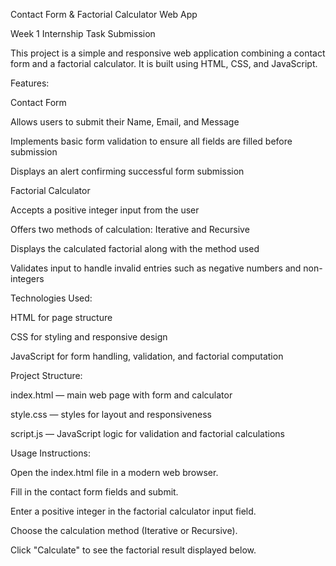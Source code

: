 Contact Form & Factorial Calculator Web App

Week 1 Internship Task Submission

This project is a simple and responsive web application combining a contact form and a factorial calculator. It is built using HTML, CSS, and JavaScript.

Features:

Contact Form

Allows users to submit their Name, Email, and Message

Implements basic form validation to ensure all fields are filled before submission

Displays an alert confirming successful form submission

Factorial Calculator

Accepts a positive integer input from the user

Offers two methods of calculation: Iterative and Recursive

Displays the calculated factorial along with the method used

Validates input to handle invalid entries such as negative numbers and non-integers

Technologies Used:

HTML for page structure

CSS for styling and responsive design

JavaScript for form handling, validation, and factorial computation

Project Structure:

index.html — main web page with form and calculator

style.css — styles for layout and responsiveness

script.js — JavaScript logic for validation and factorial calculations

Usage Instructions:

Open the index.html file in a modern web browser.

Fill in the contact form fields and submit.

Enter a positive integer in the factorial calculator input field.

Choose the calculation method (Iterative or Recursive).

Click "Calculate" to see the factorial result displayed below.
